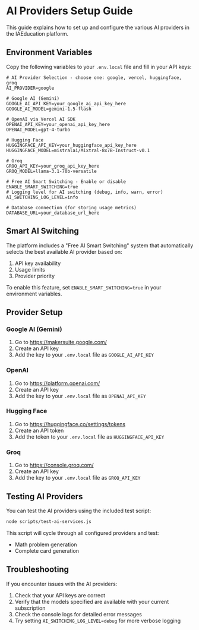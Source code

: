 # AI Providers Setup Guide

This guide explains how to set up and configure the various AI providers in the IAEducation platform.

## Environment Variables

Copy the following variables to your `.env.local` file and fill in your API keys:

```env
# AI Provider Selection - choose one: google, vercel, huggingface, groq
AI_PROVIDER=google

# Google AI (Gemini)
GOOGLE_AI_API_KEY=your_google_ai_api_key_here
GOOGLE_AI_MODEL=gemini-1.5-flash

# OpenAI via Vercel AI SDK
OPENAI_API_KEY=your_openai_api_key_here
OPENAI_MODEL=gpt-4-turbo

# Hugging Face
HUGGINGFACE_API_KEY=your_huggingface_api_key_here
HUGGINGFACE_MODEL=mistralai/Mixtral-8x7B-Instruct-v0.1

# Groq
GROQ_API_KEY=your_groq_api_key_here
GROQ_MODEL=llama-3.1-70b-versatile

# Free AI Smart Switching - Enable or disable
ENABLE_SMART_SWITCHING=true
# Logging level for AI switching (debug, info, warn, error)
AI_SWITCHING_LOG_LEVEL=info

# Database connection (for storing usage metrics)
DATABASE_URL=your_database_url_here
```

## Smart AI Switching

The platform includes a "Free AI Smart Switching" system that automatically selects the best available AI provider based on:

1. API key availability
2. Usage limits
3. Provider priority

To enable this feature, set `ENABLE_SMART_SWITCHING=true` in your environment variables.

## Provider Setup

### Google AI (Gemini)

1. Go to https://makersuite.google.com/
2. Create an API key
3. Add the key to your `.env.local` file as `GOOGLE_AI_API_KEY`

### OpenAI

1. Go to https://platform.openai.com/
2. Create an API key
3. Add the key to your `.env.local` file as `OPENAI_API_KEY`

### Hugging Face

1. Go to https://huggingface.co/settings/tokens
2. Create an API token
3. Add the token to your `.env.local` file as `HUGGINGFACE_API_KEY`

### Groq

1. Go to https://console.groq.com/
2. Create an API key
3. Add the key to your `.env.local` file as `GROQ_API_KEY`

## Testing AI Providers

You can test the AI providers using the included test script:

```bash
node scripts/test-ai-services.js
```

This script will cycle through all configured providers and test:
- Math problem generation
- Complete card generation

## Troubleshooting

If you encounter issues with the AI providers:

1. Check that your API keys are correct
2. Verify that the models specified are available with your current subscription
3. Check the console logs for detailed error messages
4. Try setting `AI_SWITCHING_LOG_LEVEL=debug` for more verbose logging 